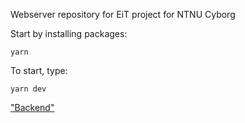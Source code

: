 Webserver repository for EiT project for NTNU Cyborg

Start by installing packages:

```
yarn
```

To start, type:

```
yarn dev
```


["Backend"](https://github.com/HerSta/NTNU-cyborg_backend)
